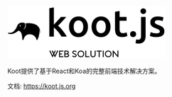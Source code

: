 <!-- # Koot  -->
<img src="./docs/koot-logo@2x.png" style="zoom:50%" />

Koot提供了基于React和Koa的完整前端技术解决方案。 

文档: https://koot.js.org

